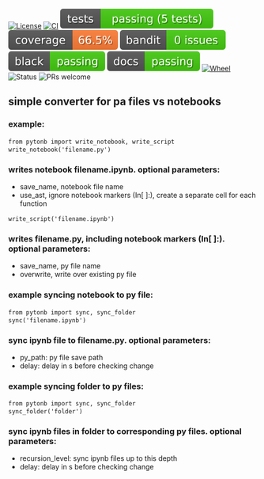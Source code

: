 [![License](https://img.shields.io/github/license/k4144/pypi_packaging_turorial)](https://github.com/k4144/pypi_packaging_turorial/blob/main/LICENSE)
[![CI](https://github.com/k4144/pypi_packaging_turorial/actions/workflows/project-ci.yml/badge.svg)](https://github.com)
[![Tests](./badges/tests.svg)](https://docs.pytest.org/en/stable/)
[![Coverage](./badges/coverage.svg)](https://docs.pytest.org/en/stable/)
[![Bandit](./badges/bandit.svg)](https://bandit.readthedocs.io/en/latest/)
[![Black](./badges/black.svg)](https://pypi.org/project/black/)
[![Docs](./badges/docs.svg)](https://www.sphinx-doc.org/en/master/usage/quickstart.html)
[![Wheel](https://img.shields.io/pypi/wheel/pytonb)](https://pypi.org/project/pytonb/)
![Status](https://img.shields.io/badge/status-beta-blue)
![PRs welcome](https://img.shields.io/badge/PRs-welcome-brightgreen)


## simple converter for pa files vs notebooks
### example:
```
from pytonb import write_notebook, write_script
write_notebook('filename.py')
```
### writes notebook filename.ipynb. optional parameters:
* save_name, notebook file name
* use_ast, ignore notebook markers (In[ ]:), create a separate cell for each function
```
write_script('filename.ipynb')
```
### writes filename.py, including notebook markers (In[ ]:). optional parameters:
* save_name, py file name  
* overwrite, write over existing py file
### example syncing notebook to py file:
```
from pytonb import sync, sync_folder
sync('filename.ipynb')
```
### sync ipynb file to filename.py. optional parameters:
* py_path: py file save path
* delay: delay in s before checking change
### example syncing folder to py files:
```
from pytonb import sync, sync_folder           
sync_folder('folder')
```
### sync ipynb files in folder to corresponding py files.  optional parameters:
* recursion_level: sync ipynb files up to this depth 
* delay: delay in s before checking change

